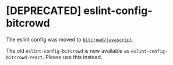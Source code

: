 # [DEPRECATED] eslint-config-bitcrowd

The eslint config was moved to [`bitcrowd/javascript`](https://github.com/bitcrowd/javascript).

The old `eslint-config-bitcrowd` is now available as `eslint-config-bitcrowd-react`. Please use this instead.
